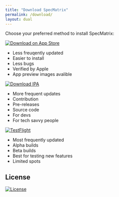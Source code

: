 ```yaml
---
title: "Download SpecMatrix"
permalink: /download/
layout: dual
---
```


Choose your preferred method to install SpecMatrix:

[![Download on App Store](https://img.shields.io/badge/Download_on_the-App_Store-blue.svg?style=for-the-badge&logo=apple&logoColor=white)](https://apps.apple.com/us/app/specmatrix/id6740110428)
- Less freuqently updated
- Easier to install
- Less bugs
- Verified by Apple
- App preview images avalible

[![Download IPA](https://img.shields.io/badge/Download-IPA_File-red.svg?style=for-the-badge&logo=ios&logoColor=white)](https://github.com/Belligerently/SpecMatrix/releases/download/v1/SpecMatrix.ipa)
- More frequent updates
- Contribution
- Pre-releases
- Source code
- For devs
- For tech savvy people

[![TestFlight](https://img.shields.io/badge/Join-TestFlight-yellow.svg?style=for-the-badge&logo=apple&logoColor=white)](https://testflight.apple.com/join/YOUR-LINK-HERE)
- Most frequently updated
- Alpha builds
- Beta builds
- Best for testing new features
- Limited spots

## License

[![License](https://img.shields.io/badge/license-MIT-green.svg?style=flat-square)](#)
